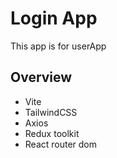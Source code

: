 # Login App

This app is for userApp

## Overview
- Vite
- TailwindCSS
- Axios
- Redux toolkit
- React router dom
